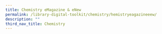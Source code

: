```yaml
---
title: Chemistry eMagazine & eNew
permalink: /library-digital-toolkit/chemistry/hemistryeagazineeew/
description: ""
third_nav_title: Chemistry
---
```

